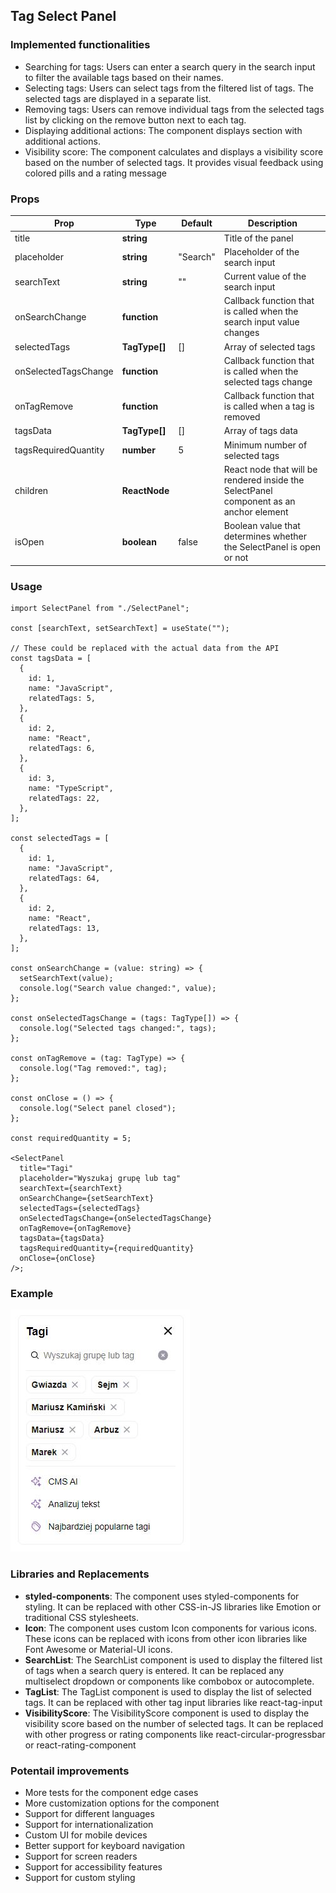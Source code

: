 ## Tag Select Panel  

### Implemented functionalities

- Searching for tags: Users can enter a search query in the search input to filter the available tags based on their names.
- Selecting tags: Users can select tags from the filtered list of tags. The selected tags are displayed in a separate list.
- Removing tags: Users can remove individual tags from the selected tags list by clicking on the remove button next to each tag.
- Displaying additional actions: The component displays section with additional actions.
- Visibility score: The component calculates and displays a visibility score based on the number of selected tags. It provides visual feedback using colored pills and a rating message

### Props

| Prop                 | Type          | Default  | Description                                                                            |
| -------------------- | ------------- | -------- | -------------------------------------------------------------------------------------- |
| title                | **string**    |          | Title of the panel                                                                     |
| placeholder          | **string**    | "Search" | Placeholder of the search input                                                        |
| searchText           | **string**    | ""       | Current value of the search input                                                      |
| onSearchChange       | **function**  |          | Callback function that is called when the search input value changes                   |
| selectedTags         | **TagType[]** | []       | Array of selected tags                                                                 |
| onSelectedTagsChange | **function**  |          | Callback function that is called when the selected tags change                         |
| onTagRemove          | **function**  |          | Callback function that is called when a tag is removed                                 |
| tagsData             | **TagType[]** | []       | Array of tags data                                                                     |
| tagsRequiredQuantity | **number**    | 5        | Minimum number of selected tags                                                        |
| children             | **ReactNode** |          | React node that will be rendered inside the SelectPanel component as an anchor element |
| isOpen               | **boolean**   | false    | Boolean value that determines whether the SelectPanel is open or not                   |

### Usage

```tsx
import SelectPanel from "./SelectPanel";

const [searchText, setSearchText] = useState("");

// These could be replaced with the actual data from the API
const tagsData = [
  {
    id: 1,
    name: "JavaScript",
    relatedTags: 5,
  },
  {
    id: 2,
    name: "React",
    relatedTags: 6,
  },
  {
    id: 3,
    name: "TypeScript",
    relatedTags: 22,
  },
];

const selectedTags = [
  {
    id: 1,
    name: "JavaScript",
    relatedTags: 64,
  },
  {
    id: 2,
    name: "React",
    relatedTags: 13,
  },
];

const onSearchChange = (value: string) => {
  setSearchText(value);
  console.log("Search value changed:", value);
};

const onSelectedTagsChange = (tags: TagType[]) => {
  console.log("Selected tags changed:", tags);
};

const onTagRemove = (tag: TagType) => {
  console.log("Tag removed:", tag);
};

const onClose = () => {
  console.log("Select panel closed");
};

const requiredQuantity = 5;

<SelectPanel
  title="Tagi"
  placeholder="Wyszukaj grupę lub tag"
  searchText={searchText}
  onSearchChange={setSearchText}
  selectedTags={selectedTags}
  onSelectedTagsChange={onSelectedTagsChange}
  onTagRemove={onTagRemove}
  tagsData={tagsData}
  tagsRequiredQuantity={requiredQuantity}
  onClose={onClose}
/>;
```

### Example

![SelectPanel component example](./src/assets//select-panel-example.JPG)

### Libraries and Replacements

- **styled-components**: The component uses styled-components for styling. It can be replaced with other CSS-in-JS libraries like Emotion or traditional CSS stylesheets.
- **Icon**: The component uses custom Icon components for various icons. These icons can be replaced with icons from other icon libraries like Font Awesome or Material-UI icons.
- **SearchList**: The SearchList component is used to display the filtered list of tags when a search query is entered. It can be replaced any multiselect dropdown or components like combobox or autocomplete.
- **TagList**: The TagList component is used to display the list of selected tags. It can be replaced with other tag input libraries like react-tag-input
- **VisibilityScore**: The VisibilityScore component is used to display the visibility score based on the number of selected tags. It can be replaced with other progress or rating components like react-circular-progressbar or react-rating-component

### Potentail improvements

- More tests for the component edge cases
- More customization options for the component
- Support for different languages
- Support for internationalization
- Custom UI for mobile devices
- Better support for keyboard navigation
- Support for screen readers
- Support for accessibility features
- Support for custom styling
